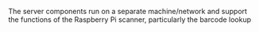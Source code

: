 The server components run on a separate machine/network and support the functions of the Raspberry Pi scanner, particularly the barcode lookup
